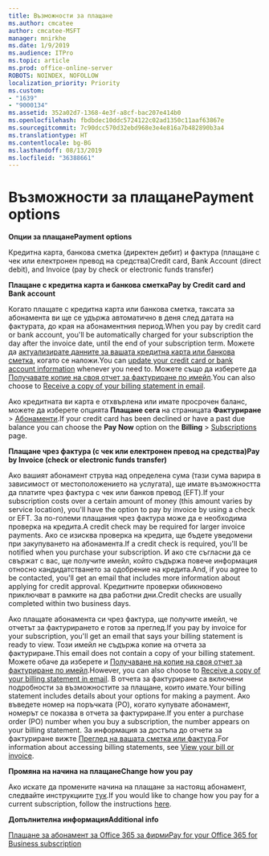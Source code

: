 ```yaml
---
title: Възможности за плащане
ms.author: cmcatee
author: cmcatee-MSFT
manager: mnirkhe
ms.date: 1/9/2019
ms.audience: ITPro
ms.topic: article
ms.prod: office-online-server
ROBOTS: NOINDEX, NOFOLLOW
localization_priority: Priority
ms.custom:
- "1639"
- "9000134"
ms.assetid: 352a02d7-1368-4e3f-a8cf-bac207e414b0
ms.openlocfilehash: fbdbdec10ddc5724122c02ad1350c11aaf63867e
ms.sourcegitcommit: 7c90dcc570d32ebd968e3e4e816a7b482890b3a4
ms.translationtype: HT
ms.contentlocale: bg-BG
ms.lasthandoff: 08/13/2019
ms.locfileid: "36388661"
---
```

# <a name="payment-options"></a><span data-ttu-id="f014a-102">Възможности за плащане</span><span class="sxs-lookup"><span data-stu-id="f014a-102">Payment options</span></span>

<span data-ttu-id="f014a-103">**Опции за плащане**</span><span class="sxs-lookup"><span data-stu-id="f014a-103">**Payment options**</span></span>
  
<span data-ttu-id="f014a-104">Кредитна карта, банкова сметка (директен дебит) и фактура (плащане с чек или електронен превод на средства)</span><span class="sxs-lookup"><span data-stu-id="f014a-104">Credit card, Bank Account (direct debit), and Invoice (pay by check or electronic funds transfer)</span></span>
  
<span data-ttu-id="f014a-105">**Плащане с кредитна карта и банкова сметка**</span><span class="sxs-lookup"><span data-stu-id="f014a-105">**Pay by Credit card and Bank account**</span></span>
  
<span data-ttu-id="f014a-106">Когато плащате с кредитна карта или банкова сметка, таксата за абонамента ви ще се удържа автоматично в деня след датата на фактурата, до края на абонаментния период.</span><span class="sxs-lookup"><span data-stu-id="f014a-106">When you pay by credit card or bank account, you'll be automatically charged for your subscription the day after the invoice date, until the end of your subscription term.</span></span> <span data-ttu-id="f014a-107">Можете да [актуализирате данните за вашата кредитна карта или банкова сметка](https://docs.microsoft.com/office365/admin/subscriptions-and-billing/add-update-or-remove-credit-card-or-bank-account), когато се наложи.</span><span class="sxs-lookup"><span data-stu-id="f014a-107">You can [update your credit card or bank account information](https://docs.microsoft.com/office365/admin/subscriptions-and-billing/add-update-or-remove-credit-card-or-bank-account) whenever you need to.</span></span> <span data-ttu-id="f014a-108">Можете също да изберете да [Получавате копие на своя отчет за фактуриране по имейл](https://docs.microsoft.com/office365/admin/subscriptions-and-billing/pay-for-your-subscription#receive-a-copy-of-your-billing-statement-in-email).</span><span class="sxs-lookup"><span data-stu-id="f014a-108">You can also choose to [Receive a copy of your billing statement in email](https://docs.microsoft.com/office365/admin/subscriptions-and-billing/pay-for-your-subscription#receive-a-copy-of-your-billing-statement-in-email).</span></span>
  
<span data-ttu-id="f014a-109">Ако кредитната ви карта е отхвърлена или имате просрочен баланс, можете да изберете опцията **Плащане сега** на страницата **Фактуриране** \> [Абонаменти](https://portal.office.com/adminportal/home#/subscriptions).</span><span class="sxs-lookup"><span data-stu-id="f014a-109">If your credit card has been declined or have a past due balance you can choose the **Pay Now** option on the **Billing** \> [Subscriptions](https://portal.office.com/adminportal/home#/subscriptions) page.</span></span>
  
<span data-ttu-id="f014a-110">**Плащане чрез фактура (с чек или електронен превод на средства)**</span><span class="sxs-lookup"><span data-stu-id="f014a-110">**Pay by Invoice (check or electronic funds transfer)**</span></span>
  
<span data-ttu-id="f014a-111">Ако вашият абонамент струва над определена сума (тази сума варира в зависимост от местоположението на услугата), ще имате възможността да платите чрез фактура с чек или банков превод (EFT).</span><span class="sxs-lookup"><span data-stu-id="f014a-111">If your subscription costs over a certain amount of money (this amount varies by service location), you'll have the option to pay by invoice by using a check or EFT.</span></span> <span data-ttu-id="f014a-112">За по-големи плащания чрез фактура може да е необходима проверка на кредита.</span><span class="sxs-lookup"><span data-stu-id="f014a-112">A credit check may be required for larger invoice payments.</span></span> <span data-ttu-id="f014a-113">Ако се изисква проверка на кредита, ще бъдете уведомени при закупуването на абонамента.</span><span class="sxs-lookup"><span data-stu-id="f014a-113">If a credit check is required, you'll be notified when you purchase your subscription.</span></span> <span data-ttu-id="f014a-114">И ако сте съгласни да се свържат с вас, ще получите имейл, който съдържа повече информация относно кандидатстването за одобрение на кредита.</span><span class="sxs-lookup"><span data-stu-id="f014a-114">And, if you agree to be contacted, you'll get an email that includes more information about applying for credit approval.</span></span> <span data-ttu-id="f014a-115">Кредитните проверки обикновено приключват в рамките на два работни дни.</span><span class="sxs-lookup"><span data-stu-id="f014a-115">Credit checks are usually completed within two business days.</span></span>
  
<span data-ttu-id="f014a-116">Ако плащате абонамента си чрез фактура, ще получите имейл, че отчетът за фактурирането е готов за преглед.</span><span class="sxs-lookup"><span data-stu-id="f014a-116">If you pay by invoice for your subscription, you'll get an email that says your billing statement is ready to view.</span></span> <span data-ttu-id="f014a-117">Този имейл не съдържа копие на отчета за фактуриране.</span><span class="sxs-lookup"><span data-stu-id="f014a-117">This email does not contain a copy of your billing statement.</span></span> <span data-ttu-id="f014a-118">Можете обаче да изберете и [Получаване на копие на своя отчет за фактуриране по имейл](https://docs.microsoft.com/office365/admin/subscriptions-and-billing/pay-for-your-subscription#receive-a-copy-of-your-billing-statement-in-email).</span><span class="sxs-lookup"><span data-stu-id="f014a-118">However, you can also choose to [Receive a copy of your billing statement in email](https://docs.microsoft.com/office365/admin/subscriptions-and-billing/pay-for-your-subscription#receive-a-copy-of-your-billing-statement-in-email).</span></span> <span data-ttu-id="f014a-119">В отчета за фактуриране са включени подробности за възможностите за плащане, които имате.</span><span class="sxs-lookup"><span data-stu-id="f014a-119">Your billing statement includes details about your options for making a payment.</span></span> <span data-ttu-id="f014a-120">Ако въведете номер на поръчката (PO), когато купувате абонамент, номерът се показва в отчета за фактуриране.</span><span class="sxs-lookup"><span data-stu-id="f014a-120">If you enter a purchase order (PO) number when you buy a subscription, the number appears on your billing statement.</span></span> <span data-ttu-id="f014a-121">За информация за достъпа до отчети за фактуриране вижте [Преглед на вашата сметка или фактура](https://docs.microsoft.com/office365/admin/subscriptions-and-billing/view-your-bill-or-invoice).</span><span class="sxs-lookup"><span data-stu-id="f014a-121">For information about accessing billing statements, see [View your bill or invoice](https://docs.microsoft.com/office365/admin/subscriptions-and-billing/view-your-bill-or-invoice).</span></span>
  
<span data-ttu-id="f014a-122">**Промяна на начина на плащане**</span><span class="sxs-lookup"><span data-stu-id="f014a-122">**Change how you pay**</span></span>
  
<span data-ttu-id="f014a-123">Ако искате да промените начина на плащане за настоящ абонамент, следвайте инструкциите [тук](https://docs.microsoft.com/office365/admin/subscriptions-and-billing/change-payment-method).</span><span class="sxs-lookup"><span data-stu-id="f014a-123">If you would like to change how you pay for a current subscription, follow the instructions [here](https://docs.microsoft.com/office365/admin/subscriptions-and-billing/change-payment-method).</span></span>
  
<span data-ttu-id="f014a-124">**Допълнителна информация**</span><span class="sxs-lookup"><span data-stu-id="f014a-124">**Additional info**</span></span>
  
[<span data-ttu-id="f014a-125">Плащане за абонамент за Office 365 за фирми</span><span class="sxs-lookup"><span data-stu-id="f014a-125">Pay for your Office 365 for Business subscription</span></span>](https://docs.microsoft.com/office365/admin/subscriptions-and-billing/pay-for-your-subscription)